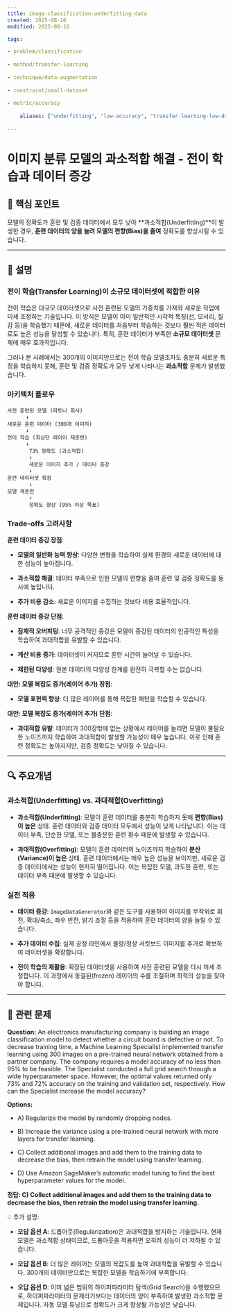 ```yaml
---
title: image-classification-underfitting-data
created: 2025-08-16
modified: 2025-08-16

tags:

- problem/classification
    
- method/transfer-learning
    
- technique/data-augmentation
    
- constraint/small-dataset
    
- metric/accuracy
    
    aliases: ["underfitting", "low-accuracy", "transfer-learning-low-data"]
    
---
```



# 이미지 분류 모델의 과소적합 해결 - 전이 학습과 데이터 증강

## 🎯 핵심 포인트

모델의 정확도가 훈련 및 검증 데이터에서 모두 낮아 **과소적합(Underfitting)**이 발생한 경우, **훈련 데이터의 양을 늘려 모델의 편향(Bias)을 줄여** 정확도를 향상시킬 수 있습니다.

---

## 📝 설명

### 전이 학습(Transfer Learning)이 소규모 데이터셋에 적합한 이유

전이 학습은 대규모 데이터셋으로 사전 훈련된 모델의 가중치를 가져와 새로운 작업에 미세 조정하는 기술입니다. 이 방식은 모델이 이미 일반적인 시각적 특징(선, 모서리, 질감 등)을 학습했기 때문에, 새로운 데이터를 처음부터 학습하는 것보다 훨씬 적은 데이터로도 높은 성능을 달성할 수 있습니다. 특히, 훈련 데이터가 부족한 **소규모 데이터셋** 문제에 매우 효과적입니다.

그러나 본 사례에서는 300개의 이미지만으로는 전이 학습 모델조차도 충분히 새로운 특징을 학습하지 못해, 훈련 및 검증 정확도가 모두 낮게 나타나는 **과소적합** 문제가 발생했습니다.

### 아키텍처 플로우

```
사전 훈련된 모델 (파트너 회사)
      ↓
새로운 훈련 데이터 (300개 이미지)
      ↓
전이 학습 (최상단 레이어 재훈련)
      ↓
       73% 정확도 (과소적합)
       ↓
       새로운 이미지 추가 / 데이터 증강
       ↓
훈련 데이터셋 확장
       ↓
모델 재훈련
       ↓
       정확도 향상 (95% 이상 목표)
```

### Trade-offs 고려사항

**훈련 데이터 증강 장점**:

- **모델의 일반화 능력 향상**: 다양한 변형을 학습하여 실제 환경의 새로운 데이터에 대한 성능이 높아집니다.
    
- **과소적합 해결**: 데이터 부족으로 인한 모델의 편향을 줄여 훈련 및 검증 정확도를 동시에 높입니다.
    
- **추가 비용 감소**: 새로운 이미지를 수집하는 것보다 비용 효율적입니다.
    

**훈련 데이터 증강 단점**:

- **잠재적 오버피팅**: 너무 공격적인 증강은 모델이 증강된 데이터의 인공적인 특성을 학습하여 과대적합을 유발할 수 있습니다.
    
- **계산 비용 증가**: 데이터셋이 커지므로 훈련 시간이 늘어날 수 있습니다.
    
- **제한된 다양성**: 원본 데이터의 다양성 한계를 완전히 극복할 수는 없습니다.
    

**대안: 모델 복잡도 증가(레이어 추가) 장점**:

- **모델 표현력 향상**: 더 많은 레이어를 통해 복잡한 패턴을 학습할 수 있습니다.
    

**대안: 모델 복잡도 증가(레이어 추가) 단점**:

- **과대적합 유발**: 데이터가 300장밖에 없는 상황에서 레이어를 늘리면 모델이 불필요한 노이즈까지 학습하여 과대적합이 발생할 가능성이 매우 높습니다. 이로 인해 훈련 정확도는 높아지지만, 검증 정확도는 낮아질 수 있습니다.
    

---

## 🔍 주요개념

### 과소적합(Underfitting) vs. 과대적합(Overfitting)

- **과소적합(Underfitting)**: 모델이 훈련 데이터를 충분히 학습하지 못해 **편향(Bias)이 높은** 상태. 훈련 데이터와 검증 데이터 모두에서 성능이 낮게 나타납니다. 이는 데이터 부족, 단순한 모델, 또는 불충분한 훈련 횟수 때문에 발생할 수 있습니다.
    
- **과대적합(Overfitting)**: 모델이 훈련 데이터의 노이즈까지 학습하여 **분산(Variance)이 높은** 상태. 훈련 데이터에서는 매우 높은 성능을 보이지만, 새로운 검증 데이터에서는 성능이 현저히 떨어집니다. 이는 복잡한 모델, 과도한 훈련, 또는 데이터 부족 때문에 발생할 수 있습니다.
    

### 실전 적용

- **데이터 증강**: `ImageDataGenerator`와 같은 도구를 사용하여 이미지를 무작위로 회전, 확대/축소, 좌우 반전, 밝기 조절 등을 적용하여 훈련 데이터의 양을 늘릴 수 있습니다.
    
- **추가 데이터 수집**: 실제 공정 라인에서 불량/정상 서킷보드 이미지를 추가로 확보하여 데이터셋을 확장합니다.
    
- **전이 학습의 재활용**: 확장된 데이터셋을 사용하여 사전 훈련된 모델을 다시 미세 조정합니다. 이 과정에서 동결된(frozen) 레이어의 수를 조절하며 최적의 성능을 찾아야 합니다.
    

---

## 📝 관련 문제

**Question:** An electronics manufacturing company is building an image classification model to detect whether a circuit board is defective or not. To decrease training time, a Machine Learning Specialist implemented transfer learning using 300 images on a pre-trained neural network obtained from a partner company. The company requires a model accuracy of no less than 95% to be feasible. The Specialist conducted a full grid search through a wide hyperparameter space. However, the optimal values returned only 73% and 72% accuracy on the training and validation set, respectively. How can the Specialist increase the model accuracy?

**Options:**

- A) Regularize the model by randomly dropping nodes.
    
- B) Increase the variance using a pre-trained neural network with more layers for transfer learning.
    
- C) Collect additional images and add them to the training data to decrease the bias, then retrain the model using transfer learning.
    
- D) Use Amazon SageMaker’s automatic model tuning to find the best hyperparameter values for the model.
    

**정답: C) Collect additional images and add them to the training data to decrease the bias, then retrain the model using transfer learning.**

💡 추가 설명:

- **오답 옵션 A**: 드롭아웃(Regularization)은 과대적합을 방지하는 기술입니다. 현재 모델은 과소적합 상태이므로, 드롭아웃을 적용하면 오히려 성능이 더 저하될 수 있습니다.
    
- **오답 옵션 B**: 더 많은 레이어는 모델의 복잡도를 높여 과대적합을 유발할 수 있습니다. 300개의 데이터만으로는 복잡한 모델을 학습하기에 부족합니다.
    
- **오답 옵션 D**: 이미 넓은 범위의 하이퍼파라미터 탐색(Grid Search)을 수행했으므로, 하이퍼파라미터의 문제라기보다는 데이터의 양이 부족하여 발생한 과소적합 문제입니다. 자동 모델 튜닝으로 정확도가 크게 향상될 가능성은 낮습니다.